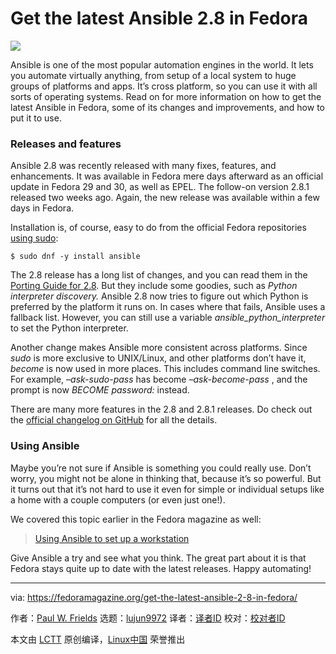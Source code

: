 [#]: collector: (lujun9972)
[#]: translator: ( )
[#]: reviewer: ( )
[#]: publisher: ( )
[#]: url: ( )
[#]: subject: (Get the latest Ansible 2.8 in Fedora)
[#]: via: (https://fedoramagazine.org/get-the-latest-ansible-2-8-in-fedora/)
[#]: author: (Paul W. Frields https://fedoramagazine.org/author/pfrields/)

Get the latest Ansible 2.8 in Fedora
======

![][1]

Ansible is one of the most popular automation engines in the world. It lets you automate virtually anything, from setup of a local system to huge groups of platforms and apps. It’s cross platform, so you can use it with all sorts of operating systems. Read on for more information on how to get the latest Ansible in Fedora, some of its changes and improvements, and how to put it to use.

### Releases and features

Ansible 2.8 was recently released with many fixes, features, and enhancements. It was available in Fedora mere days afterward as an official update in Fedora 29 and 30, as well as EPEL. The follow-on version 2.8.1 released two weeks ago. Again, the new release was available within a few days in Fedora.

Installation is, of course, easy to do from the official Fedora repositories [using sudo][2]:

```
$ sudo dnf -y install ansible
```

The 2.8 release has a long list of changes, and you can read them in the [Porting Guide for 2.8][3]. But they include some goodies, such as _Python interpreter discovery._ Ansible 2.8 now tries to figure out which Python is preferred by the platform it runs on. In cases where that fails, Ansible uses a fallback list. However, you can still use a variable _ansible_python_interpreter_ to set the Python interpreter.

Another change makes Ansible more consistent across platforms. Since _sudo_ is more exclusive to UNIX/Linux, and other platforms don’t have it, _become_ is now used in more places. This includes command line switches. For example, _–ask-sudo-pass_ has become _–ask-become-pass_ , and the prompt is now _BECOME password:_ instead.

There are many more features in the 2.8 and 2.8.1 releases. Do check out the [official changelog on GitHub][4] for all the details.

### Using Ansible

Maybe you’re not sure if Ansible is something you could really use. Don’t worry, you might not be alone in thinking that, because it’s so powerful. But it turns out that it’s not hard to use it even for simple or individual setups like a home with a couple computers (or even just one!).

We covered this topic earlier in the Fedora magazine as well:

> [Using Ansible to set up a workstation][5]

Give Ansible a try and see what you think. The great part about it is that Fedora stays quite up to date with the latest releases. Happy automating!

--------------------------------------------------------------------------------

via: https://fedoramagazine.org/get-the-latest-ansible-2-8-in-fedora/

作者：[Paul W. Frields][a]
选题：[lujun9972][b]
译者：[译者ID](https://github.com/译者ID)
校对：[校对者ID](https://github.com/校对者ID)

本文由 [LCTT](https://github.com/LCTT/TranslateProject) 原创编译，[Linux中国](https://linux.cn/) 荣誉推出

[a]: https://fedoramagazine.org/author/pfrields/
[b]: https://github.com/lujun9972
[1]: https://fedoramagazine.org/wp-content/uploads/2019/06/ansible28-816x345.jpg
[2]: https://fedoramagazine.org/howto-use-sudo/
[3]: https://docs.ansible.com/ansible/latest/porting_guides/porting_guide_2.8.html
[4]: https://github.com/ansible/ansible/blob/stable-2.8/changelogs/CHANGELOG-v2.8.rst
[5]: https://fedoramagazine.org/using-ansible-setup-workstation/
